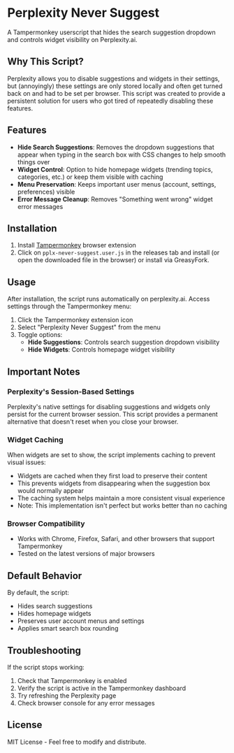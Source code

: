 # Perplexity Never Suggest

A Tampermonkey userscript that hides the search suggestion dropdown and controls widget visibility on Perplexity.ai.

## Why This Script?

Perplexity allows you to disable suggestions and widgets in their settings, but (annoyingly) these settings are only stored locally and often get turned back on and had to be set per browser. This script was created to provide a persistent solution for users who got tired of repeatedly disabling these features.

## Features

- **Hide Search Suggestions**: Removes the dropdown suggestions that appear when typing in the search box with CSS changes to help smooth things over
- **Widget Control**: Option to hide homepage widgets (trending topics, categories, etc.) or keep them visible with caching
- **Menu Preservation**: Keeps important user menus (account, settings, preferences) visible
- **Error Message Cleanup**: Removes "Something went wrong" widget error messages

## Installation

1. Install [Tampermonkey](https://www.tampermonkey.net/) browser extension
2. Click on `pplx-never-suggest.user.js` in the releases tab and install (or open the downloaded file in the browser) or install via GreasyFork.

## Usage

After installation, the script runs automatically on perplexity.ai. Access settings through the Tampermonkey menu:

1. Click the Tampermonkey extension icon
2. Select "Perplexity Never Suggest" from the menu
3. Toggle options:
   - **Hide Suggestions**: Controls search suggestion dropdown visibility
   - **Hide Widgets**: Controls homepage widget visibility

## Important Notes

### Perplexity's Session-Based Settings
Perplexity's native settings for disabling suggestions and widgets only persist for the current browser session. This script provides a permanent alternative that doesn't reset when you close your browser.

### Widget Caching
When widgets are set to show, the script implements caching to prevent visual issues:
- Widgets are cached when they first load to preserve their content
- This prevents widgets from disappearing when the suggestion box would normally appear
- The caching system helps maintain a more consistent visual experience
- Note: This implementation isn't perfect but works better than no caching

### Browser Compatibility
- Works with Chrome, Firefox, Safari, and other browsers that support Tampermonkey
- Tested on the latest versions of major browsers

## Default Behavior

By default, the script:
- Hides search suggestions
- Hides homepage widgets
- Preserves user account menus and settings
- Applies smart search box rounding

## Troubleshooting

If the script stops working:
1. Check that Tampermonkey is enabled
2. Verify the script is active in the Tampermonkey dashboard
3. Try refreshing the Perplexity page
4. Check browser console for any error messages

## License

MIT License - Feel free to modify and distribute.